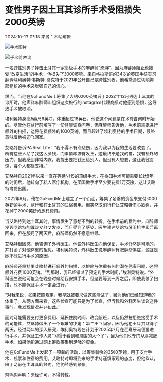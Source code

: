# 变性男子因土耳其诊所手术受阻损失2000英镑

2024-10-13 07:18 来源：本站编辑

![手术图片](http://www.fdsil.com/file/upload/202409/12/234752881.jpg)

![手术前咨询](http://www.fdsil.com/file/upload/202410/09/000617541.jpg)

一名跨性别男子抨击土耳其一家高级手术的麻醉师“恐胖”，因为麻醉师阻止他接受“改变生活”的手术，他损失了2000英镑。来自格拉斯哥的34岁的英国手语实习翻译埃利奥特·韦斯特-莫克特于2021年公开自己是跨性别者，他希望通过切除胸部组织的手术来增强自己的信心。

然而，当他在GoFundMe上筹集了大约6000英镑后于2022年12月到达土耳其的诊所时，他声称麻醉师和组织这次旅行的Instagram代理商都对他感到恐惧，这导致手术被取消。

埃利奥特身高5英尺6英寸，体重超过18英石，他说这个问题是在术前咨询时开始的。尽管他在旅行前填写了一份健康调查问卷，但麻醉师告诉他，手术前需要进行额外的扫描，这将花费额外的1000英镑，而且超过了埃利奥特的手术日期，最终意味着他被迫飞回家。

艾略特告诉PA Real Life：“我不得不有点悲伤，因为我以为我的生活要改变了。所有这些人给了我这么多钱，而事情却没有发生，这最终不是我的错，我有额外的压力，但我感到非常内疚。我提出要把钱还给别人，但没有人想要，这让我很震惊，每个人都很支持。”

艾略特自2021年以来一直在等待NHS的顶级手术，在得知手术可能需要长达8年的时间后，他转向了私人医疗机构。在英国做手术至少要花费1万英镑，这让艾略特考虑出国。

2022年6月，他在GoFundMe上建立了一个页面，筹集了足够的资金来支付6000英镑的手术、旅行和在土耳其的住宿费用。但突然取消行程让艾略特伤心欲绝，并花掉了2000英镑的旅行费用。

当艾略特到达土耳其时，事情发生了意想不到的转折。在手术前的预约中，麻醉师发现艾略特的喉咙又红又发炎，而且受到了感染。医生建议艾略特服用抗生素后再回来，但在服用了两天后，麻醉师仍然不愿意继续。

艾略特很困惑，他咨询了外科医生，他说外科医生向他保证，手术仍然是可能的，并打消了对他体重的担忧。埃利奥特说，外科医生说麻醉师有肥胖恐惧症，这就是她不想进行手术的原因。

麻醉师还坚持要艾略特进行额外的扫描，以排除与体重有关的潜在健康问题，这将额外花费1000英镑。“到那时，我已经错过了预定的手术时间，”埃利奥特说。“外科医生说他可能会在晚些时候给我安排手术，但这要等到一周之后，即使我做了扫描，也不能保证手术一定会进行。”

“对我来说，如果按照规定，我早就被要求做这些测试了，因为他们已经知道我的体重了。从两方面来看，这些检查可能只是为了检查，但当我和外科医生谈论这件事时，我发现情况并非如此。”

面对可能需要支付更多费用、延长住院时间、改变航班，以及仍然被拒绝接受手术的可能性，艾略特做出了一个艰难的决定：第二天飞回家，因为他在土耳其只待了两天。经过两年的深入研究，埃利奥特现在计划于2025年2月在西班牙马德里进行手术，并保证工作人员“习惯于看到和周围的大个子”，因为他们也专门从事减肥手术，如果他能通过网上筹款筹集到足够的资金。

他在GoFundMe上发起了一项新的活动，以筹集剩余的3500英镑，用于支付手术、机票和住宿的费用。艾略特对即将到来的手术持谨慎乐观的态度，但他承认，由于之前在土耳其的经历，他仍然感到紧张。

鸡鸣网声明：未经许可，不得转载。